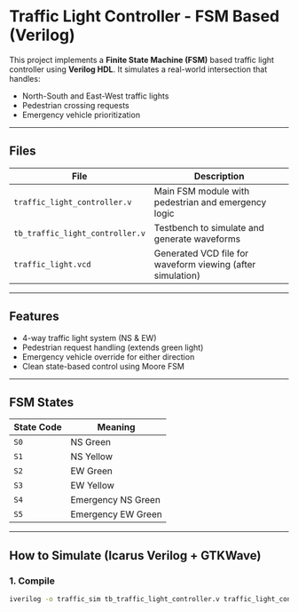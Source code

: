 # Traffic Light Controller - FSM Based (Verilog)

This project implements a **Finite State Machine (FSM)** based traffic light controller using **Verilog HDL**. It simulates a real-world intersection that handles:

- North-South and East-West traffic lights
- Pedestrian crossing requests
- Emergency vehicle prioritization

---

## Files

| File                           | Description                                       |
|--------------------------------|---------------------------------------------------|
| `traffic_light_controller.v`   | Main FSM module with pedestrian and emergency logic |
| `tb_traffic_light_controller.v`| Testbench to simulate and generate waveforms      |
| `traffic_light.vcd`            | Generated VCD file for waveform viewing (after simulation) |

---

## Features

- 4-way traffic light system (NS & EW)
- Pedestrian request handling (extends green light)
- Emergency vehicle override for either direction
- Clean state-based control using Moore FSM

---

## FSM States

| State Code       | Meaning               |
|------------------|-----------------------|
| `S0`             | NS Green              |
| `S1`             | NS Yellow             |
| `S2`             | EW Green              |
| `S3`             | EW Yellow             |
| `S4`             | Emergency NS Green    |
| `S5`             | Emergency EW Green    |

---

## How to Simulate (Icarus Verilog + GTKWave)

### 1. Compile
```bash
iverilog -o traffic_sim tb_traffic_light_controller.v traffic_light_controller.v
